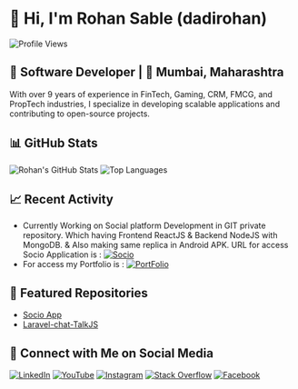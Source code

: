 # 👋 Hi, I'm Rohan Sable (dadirohan)

![Profile Views](https://komarev.com/ghpvc/?username=dadirohan&label=Profile%20Views&color=0e75b6&style=flat)

## 💼 Software Developer | 📍 Mumbai, Maharashtra

With over 9 years of experience in FinTech, Gaming, CRM, FMCG, and PropTech industries, I specialize in developing scalable applications and contributing to open-source projects.

## 📊 GitHub Stats
![Rohan's GitHub Stats](https://github-readme-stats.vercel.app/api?username=dadirohan&show_icons=true&hide_title=true&count_private=true&theme=radical)
![Top Languages](https://github-readme-stats.vercel.app/api/top-langs/?username=dadirohan&layout=compact&theme=radical)

## 📈 Recent Activity
- Currently Working on Social platform Development in GIT private repository. Which having Frontend ReactJS & Backend NodeJS with MongoDB. & Also making same replica in Android APK. URL for access Socio Application is : [![Socio](https://img.shields.io/badge/App-Socio-blue)](https://react-socio.vercel.app)
- For access my Portfolio is : [![PortFolio](https://img.shields.io/badge/PortFolio-RS-purple)](https://www.rohansable.work/)

## 📌 Featured Repositories
- [Socio App](https://github.com/dadiRohan/SocioApp)
- [Laravel-chat-TalkJS](https://github.com/dadiRohan/Laravel-chat-TalkJS)

## 📱 Connect with Me on Social Media
[![LinkedIn](https://img.shields.io/badge/LinkedIn-rohansable13-blue)](https://www.linkedin.com/in/rohansable13)
[![YouTube](https://img.shields.io/badge/YouTube-Rohan%20Explorer-red)](https://www.youtube.com/@rohanexplorer7139)
[![Instagram](https://img.shields.io/badge/Instagram-sablerohan61-blue)](https://www.instagram.com/sablerohan61)
[![Stack Overflow](https://img.shields.io/badge/Stack%20Overflow-Rohan%20Sable-yellow)](https://stackoverflow.com/users/10110047/rohan-sable)
[![Facebook](https://img.shields.io/badge/Facebook-sablerohan61-green)](https://www.facebook.com/sablerohan61)

